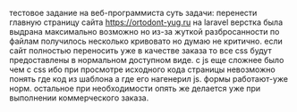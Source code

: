 тестовое задание на веб-программиста
суть задачи: перенести главную страницу сайта https://ortodont-yug.ru на laravel
верстка была выдрана максимально возможно но из-за жуткой разбросанности по файлам
получилось несколько кривовато но думаю не критично. если сайт полностью переносить
уже в качестве заказа то все css будут предоставлены в нормальном доступном виде.
с js еще сложнее было чем с css ибо при просмотре исходного кода страницы
невозможно понять где код из шаблона а где его нагенерил js. формы работают-уже норм.
остальное при необходимости опять же делается уже при выполнении коммерческого заказа.

